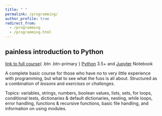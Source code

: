 ```yaml
---
title: " "
permalink: /programming/
author_profile: true
redirect_from:
  - /programming
  - /programming.html
---
```


## painless introduction to Python
[link to full course](https://github.com/akaszowska/Painless-Introduction-to-Python-course/){ .btn .btn-primary } 
[Python](https://www.python.org/) 3.5+ and [Jupyter](https://jupyter.org/) Notebook

A complete basic course for those who have no to very little experience with programming, but what to see what the fuss is all about. Structured as a combination of _lessons_ and _exercises or challenges_. 

Topics: variables, strings, numbers, boolean values, lists, sets, for loops, conditional tests, dictionaries & default dictionaries, nesting, while loops, error handling, functions & recursive functions, basic file handling, and information on using modules. 
